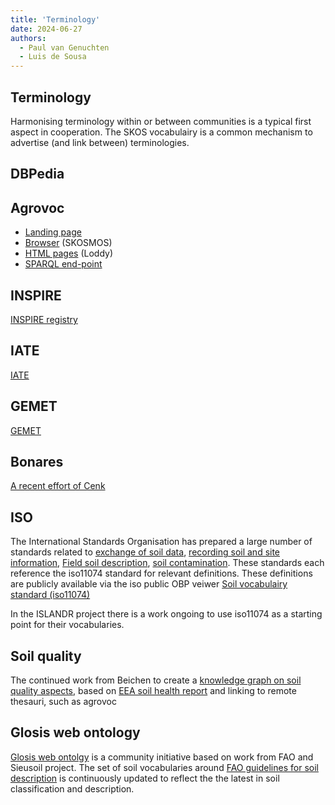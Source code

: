 ```yaml
---
title: 'Terminology'
date: 2024-06-27
authors:
  - Paul van Genuchten
  - Luis de Sousa
---
```


## Terminology

Harmonising terminology within or between communities is a typical first aspect in cooperation. The SKOS vocabulairy is a common mechanism to advertise (and link between) terminologies.  

## DBPedia


## Agrovoc
- [Landing page](https://www.fao.org/agrovoc/)
- [Browser](https://agrovoc.fao.org/browse/agrovoc/en/) (SKOSMOS)
- [HTML pages](https://aims.fao.org/aos/agrovoc.html) (Loddy)
- [SPARQL end-point](https://agrovoc.fao.org/sparql)

## INSPIRE

[INSPIRE registry](https://inspire.ec.europa.eu/registry)

## IATE

[IATE](https://iate.europa.eu/home)

## GEMET

[GEMET](https://www.eionet.europa.eu/gemet/en/about/)

## Bonares

[A recent effort of Cenk](https://github.com/user-attachments/files/16440514/SWdata_catalogue_filtering_Cenk.docx)

## ISO

The International Standards Organisation has prepared a large number of standards related to [exchange of soil data](https://www.iso.org/obp/ui#iso:std:iso:28258:ed-1:v1:en), [recording soil and site information](https://www.iso.org/obp/ui#iso:std:iso:15903:ed-1:v1:en), [Field soil description](https://www.iso.org/obp/ui#iso:std:iso:25177:ed-2:v1:en), [soil contamination](https://www.iso.org/obp/ui#iso:std:iso:21365:ed-1:v1:en). These standards each reference the iso11074 standard for relevant definitions. These definitions are publicly available via the iso public OBP veiwer [Soil vocabulairy standard (iso11074)](https://www.iso.org/obp/ui#iso:std:iso:11074:ed-2:v1:en:term:2.1.1) 

In the ISLANDR project there is a work ongoing to use iso11074 as a starting point for their vocabularies. 

## Soil quality

The continued work from Beichen to create a [knowledge graph on soil quality aspects](https://github.com/soilwise-he/soil-health-knowledge-graph), based on [EEA soil health report](https://op.europa.eu/en/publication-detail/-/publication/1687a21d-9df1-11ed-b508-01aa75ed71a1) and linking to remote thesauri, such as agrovoc

## Glosis web ontology

[Glosis web ontolgy](https://glosis-ld.github.io/glosis/) is a community initiative based on work from FAO and Sieusoil project. The set of soil vocabularies around [FAO guidelines for soil description](https://github.com/iuss-wrb/wrb) is continuously updated to reflect the the latest in soil classification and description.
